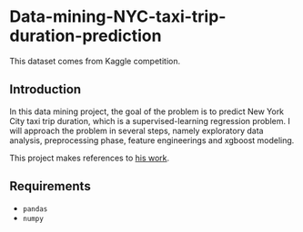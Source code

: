 # Data-mining-NYC-taxi-trip-duration-prediction
This dataset comes from Kaggle competition.

## Introduction

In this data mining project, the goal of the problem is to predict New York City taxi trip duration, which is a supervised-learning regression problem. I will approach the problem in several steps, namely  exploratory data analysis, preprocessing phase, feature engineerings and xgboost modeling.

This project makes references to [his work](https://github.com/mxbi/mlnd-capstone).

## Requirements
* ``pandas``
* ``numpy``


